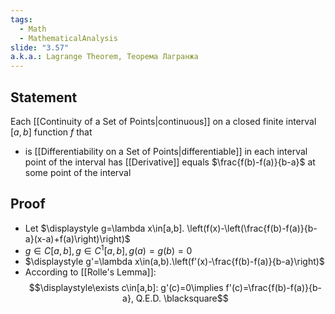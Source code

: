 ```yaml
---
tags:
  - Math
  - MathematicalAnalysis
slide: "3.57"
a.k.a.: Lagrange Theorem, Теорема Лагранжа
---
```

## Statement 
Each [[Continuity of a Set of Points|continuous]] on a closed finite interval $[a,b]$ function $f$ that
- is [[Differentiability on a Set of Points|differentiable]] in each interval point of the interval
has [[Derivative]] equals $\frac{f(b)-f(a)}{b-a}$ at some point of the interval
## Proof
- Let $\displaystyle g=\lambda x\in[a,b]. \left(f(x)-\left(\frac{f(b)-f(a)}{b-a}(x-a)+f(a)\right)\right)$
- $g\in C[a,b], g\in C^1[a,b], g(a)=g(b)=0$
- $\displaystyle g'=\lambda x\in(a,b).\left(f'(x)-\frac{f(b)-f(a)}{b-a}\right)$
- According to [[Rolle's Lemma]]: $$\displaystyle\exists c\in[a,b]: g'(c)=0\implies f'(c)=\frac{f(b)-f(a)}{b-a}, Q.E.D. \blacksquare$$

